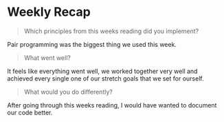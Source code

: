 # Weekly Recap

> Which principles from this weeks reading did you implement?

Pair programming was the biggest thing we used this week.

> What went well?

It feels like everything went well, we worked together very well and achieved every single one of our stretch goals that we set for ourself.

> What would you do differently?

After going through this weeks reading, I would have wanted to document our code better. 